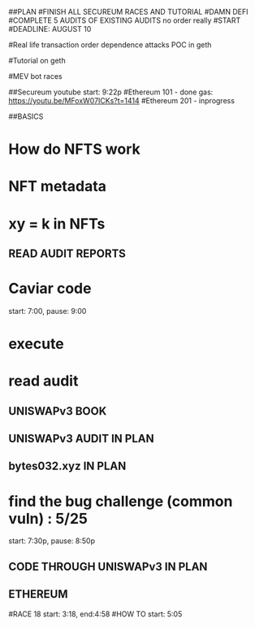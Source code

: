 ##PLAN
#FINISH ALL SECUREUM RACES AND TUTORIAL
#DAMN DEFI
#COMPLETE 5 AUDITS OF EXISTING AUDITS
no order really
#START
#DEADLINE: AUGUST 10

#Real life transaction order dependence attacks POC in geth

#Tutorial on geth

#MEV bot races

##Secureum youtube
start: 9:22p
#Ethereum 101 - done
gas: https://youtu.be/MFoxW07ICKs?t=1414
#Ethereum 201 - inprogress


##BASICS
# How do NFTS work 
# NFT metadata
# xy = k in NFTs


## READ AUDIT REPORTS
# Caviar code 
start: 7:00, pause: 9:00
# execute 
# read audit


## UNISWAPv3 BOOK

## UNISWAPv3 AUDIT IN PLAN

## bytes032.xyz IN PLAN
# find the bug challenge (common vuln) : 5/25 
start: 7:30p, pause: 8:50p

## CODE THROUGH UNISWAPv3 IN PLAN

## ETHEREUM
#RACE 18
start: 3:18, end:4:58
#HOW TO
start: 5:05
